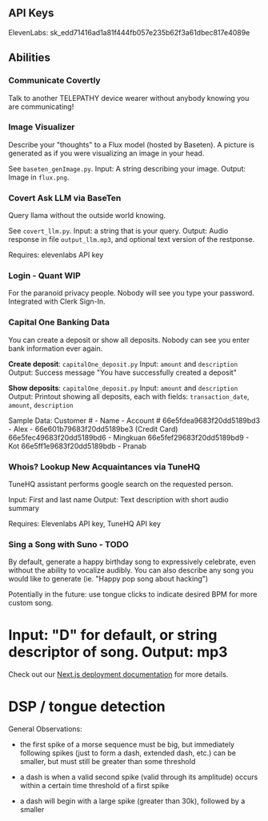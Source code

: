 ## API Keys
ElevenLabs: sk_edd71416ad1a81f444fb057e235b62f3a61dbec817e4089e

## Abilities
### Communicate Covertly
Talk to another TELEPATHY device wearer without anybody knowing you are communicating!

### Image Visualizer
Describe your "thoughts" to a Flux model (hosted by Baseten). A picture is generated as if you were visualizing an image in your head.

See `baseten_genImage.py`.
Input: A string describing your image.
Output: Image in `flux.png`.

### Covert Ask LLM via BaseTen
Query llama without the outside world knowing.

See `covert_llm.py`.
Input: a string that is your query.
Output: Audio response in file `output_llm.mp3`, and optional text version of the restponse.

Requires: elevenlabs API key

### Login - Quant WIP
For the paranoid privacy people. Nobody will see you type your password. Integrated with Clerk Sign-In.

### Capital One Banking Data
You can create a deposit or show all deposits. Nobody can see you enter bank information ever again.

**Create deposit**: `capitalOne_deposit.py`
Input: `amount` and `description`
Output: Success message "You have successfully created a deposit"

**Show deposits**: `capitalOne_deposit.py`
Input: `amount` and `description`
Output: Printout showing all deposits, each with fields: `transaction_date`, `amount`, `description`


Sample Data:
Customer # - Name - Account #
66e5fdea9683f20dd5189bd3 - Alex - 66e601b79683f20dd5189be3 (Credit Card)
66e5fec49683f20dd5189bd6 - Mingkuan
66e5fef29683f20dd5189bd9 - Kot
66e5ff1e9683f20dd5189bdb - Pranab

### Whois? Lookup New Acquaintances via TuneHQ
TuneHQ assistant performs google search on the requested person.

Input: First and last name
Output: Text description with short audio summary

Requires: Elevenlabs API key, TuneHQ API key


### Sing a Song with Suno - TODO
By default, generate a happy birthday song to expressively celebrate, even without the ability to vocalize audibly. You can also describe any song you would like to generate (ie. "Happy pop song about hacking")

Potentially in the future: use tongue clicks to indicate desired BPM for more custom song.

Input: "D" for default, or string descriptor of song.
Output: mp3
=======
Check out our [Next.js deployment documentation](https://nextjs.org/docs/app/building-your-application/deploying) for more details.

# DSP / tongue detection

General Observations:
- the first spike of a morse sequence must be big, but immediately following spikes (just to form a dash, extended dash, etc.) can be smaller, but must still be greater than some threshold
- a dash is when a valid second spike (valid through its amplitude) occurs within a certain time threshold of a first spike

- a dash will begin with a large spike (greater than 30k), followed by a smaller